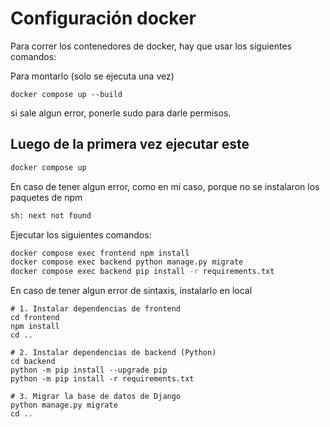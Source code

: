 # Configuración docker

Para correr los contenedores de docker, hay que usar los siguientes comandos:

Para montarlo (solo se ejecuta una vez)


```
docker compose up --build
```

si sale algun error, ponerle sudo para darle permisos.

## Luego de la primera vez ejecutar este

```bash
docker compose up
```

En caso de tener algun error, como en mi caso, porque no se instalaron los paquetes de npm
```bash
sh: next not found
```

Ejecutar los siguientes comandos:
```bash
docker compose exec frontend npm install
docker compose exec backend python manage.py migrate
docker compose exec backend pip install -r requirements.txt
```

En caso de tener algun error de sintaxis, instalarlo en local

```
# 1. Instalar dependencias de frontend
cd frontend
npm install
cd ..

# 2. Instalar dependencias de backend (Python)
cd backend
python -m pip install --upgrade pip
python -m pip install -r requirements.txt

# 3. Migrar la base de datos de Django
python manage.py migrate
cd ..
```